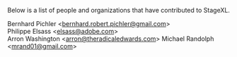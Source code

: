 Below is a list of people and organizations that have contributed to StageXL.

Bernhard Pichler \<bernhard.robert.pichler@gmail.com\>  
Philippe Elsass \<elsass@adobe.com\>  
Arron Washington \<arron@theradicaledwards.com\>
Michael Randolph \<mrand01@gmail.com\>
